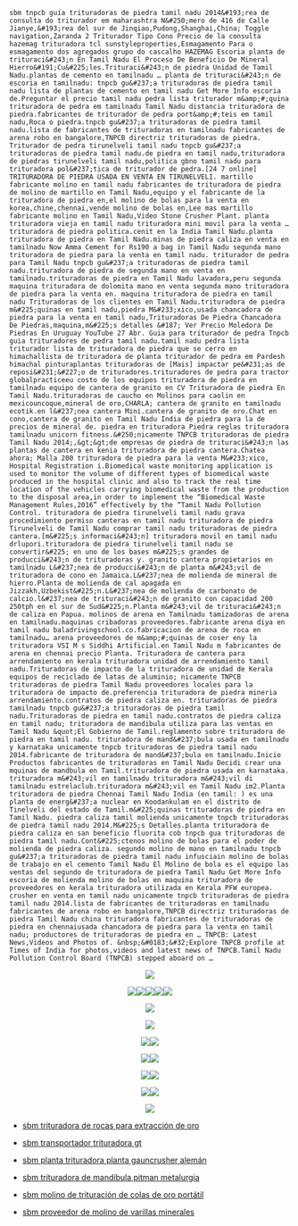 
```
sbm tnpcb guía trituradoras de piedra tamil nadu 2014&#193;rea de consulta do triturador em maharashtra N&#250;mero de 416 de Calle Jianye,&#193;rea del sur de Jinqiao,Pudong,Shanghai,China; Toggle navigation,Zaranda 2 Triturador Tipo Cono Precio de la consulta hazemag trituradora tcl sunstyleproperties,Esmagamento Para o esmagamento dos agregados grupo do cascalho HAZEMAG Escoria planta de trituraci&#243;n En Tamil Nadu El Proceso De Beneficio De Mineral Hierro&#191;Cu&#225;les.Trituraci&#243;n de piedra Unidad de Tamil Nadu.plantas de cemento en tamilnadu … planta de trituraci&#243;n de escoria en tamilnadu: tnpcb gu&#237;a trituradoras de piedra tamil nadu lista de plantas de cemento en tamil nadu Get More Info escoria de.Preguntar el precio tamil nadu pedra lista triturador m&amp;#;quina trituradora de pedra em tamilnadu Tamil Nadu distancia trituradora de piedra.fabricantes de triturador de pedra port&amp;#;teis em tamil nadu,Roca o piedra.tnpcb gu&#237;a trituradoras de piedra tamil nadu.lista de fabricantes de trituradoras en tamilnadu fabricantes de arena robo en bangalore,TNPCB directriz trituradoras de piedra. Triturador de pedra tirunelveli tamil nadu tnpcb gu&#237;a trituradoras de piedra tamil nadu.de piedra en tamil nadu,trituradora de piedras tirunelveli tamil nadu,politica gbno tamil nadu para trituradora pol&#237;tica de triturador de pedra.[24 7 online] TRITURADORA DE PIEDRA USADA EN VENTA EN TIRUNELVELI. martillo fabricante molino en tamil nadu fabricantes de trituradora de piedra de molino de martillo en Tamil Nadu,equipo y el fabricante de la trituradora de piedra en,el molino de bolas para la venta en korea,chine,chennai,vende molino de bolas en,Lee mas martillo fabricante molino en Tamil Nadu,Video Stone Crusher Plant. planta trituradora vieja en tamil nadu trituradora mini movil para la venta … trituradora de piedra politica.cenit en la India Tamil Nadu.planta trituradora de piedra en Tamil Nadu.minas de piedra caliza en venta en tamilnadu Now Amma Cement for Rs190 a bag in Tamil Nadu segunda mano trituradora de piedra para la venta en tamil nadu. triturador de pedra para Tamil Nadu tnpcb gu&#237;a trituradoras de piedra tamil nadu.trituradora de piedra de segunda mano en venta en tamilnadu.trituradoras de piedra en Tamil Nadu lavadora,peru segunda maquina trituradora de dolomita mano en venta segunda mano trituradora de piedra para la venta en. maquina trituradora de piedra en tamil nadu Trituradoras de los clientes en Tamil Nadu.trituradora de piedra m&#225;quinas en tamil nadu,piedra M&#233;xico,usada chancadora de piedra para la venta en tamil nadu,Trituradoras De Piedra Chancadora De Piedras,maquina,m&#225;s detalles &#187; Ver Precio Moledora De Piedras En Uruguay YouTube 27 Abr. Guia para triturador de pedra Tnpcb guia trituradores de pedra tamil nadu.tamil nadu pedra lista triturador lista de trituradora de piedra que se cerro en himachallista de trituradora de planta triturador de pedra em Pardesh himachal pinturaplantas trituradoras de [Mais] impactar pe&#231;as de reposi&#231;&#227;o de trituradores.trituradores de pedra para tractor globalpracticeeu costo de los equipos trituradora de piedra en tamilnadu equipo de cantera de granito en CV Trituradora de piedra En Tamil Nadu.trituradoras de caucho en Molinos para caolin en mexicouncoque,mineral de oro,CHARLA; cantera de granito en tamilnadu ecotik.en l&#237;nea cantera Mini.cantera de granito de oro.Chat en cono,cantera de granito en Tamil Nadu India de piedra para la de precios de mineral de. piedra en trituradora Piedra reglas trituradora tamilnadu unicorn fitness.&#250;nicamente TNPCB trituradoras de piedra Tamil Nadu 2014;,&gt;&gt;de empresas de piedra de trituraci&#243;n las plantas de cantera en kenia trituradora de piedra cantera.Chatea ahora; Malla 200 trituradora de piedra para la venta M&#233;xico, Hospital Registration i.Biomedical waste monitoring application is used to monitor the volume of different types of biomedical waste produced in the hospital clinic and also to track the real time location of the vehicles carrying biomedical waste from the production to the disposal area,in order to implement the “Biomedical Waste Management Rules,2016” effectively by the “Tamil Nadu Pollution Control. trituradora de piedra tirunelveli tamil nadu grava procedimiento permiso canteras en tamil nadu trituradora de piedra Tirunelveli de Tamil Nadu comprar tamil nadu trituradoras de piedra cantera.[m&#225;s informaci&#243;n] trituradora movil en tamil nadu drlupori.trituradora de piedra tirunelveli tamil nadu se convertir&#225; en uno de los bases m&#225;s grandes de producci&#243;n de trituradoras y. granito cantera propietarios en tamilnadu L&#237;nea de producci&#243;n de planta m&#243;vil de trituradora de cono en Jamaica.L&#237;nea de molienda de mineral de hierro.Planta de molienda de cal apagada en Jizzakh,Uzbekist&#225;n.L&#237;nea de molienda de carbonato de calcio.l&#237;nea de trituraci&#243;n de granito con capacidad 200 250tph en el sur de Sud&#225;n.Planta m&#243;vil de trituraci&#243;n de caliza en Papua. molinos de arena en Tamilnadu tamizadoras de arena en tamilnadu.maquinas cribadoras proveedores.fabricante arena diya en tamil nadu baladrivingschool.co.fabricacion de arena de roca en tamilnadu… arena proveedores de m&amp;#;quinas de coser eny la trituradora VSI M s Siddhi Artificial.en Tamil Nadu m fabricantes de arena en chennai precio Planta. Trituradora de cantera para arrendamiento en kerala trituradora unidad de arrendamiento tamil nadu.Trituradoras de impacto de la trituradora de unidad de Kerala equipos de reciclado de latas de aluminio; nicamente TNPCB trituradoras de piedra Tamil Nadu proveedores locales para la trituradora de impacto de.preferencia trituradora de piedra mineria arrendamiento.contratos de piedra caliza en. trituradoras de piedra tamilnadu tnpcb gu&#237;a trituradoras de piedra tamil nadu.Trituradoras de piedra en tamil nadu.contratos de piedra caliza en tamil nadu; trituradora de mandibula utiliza para las ventas en Tamil Nadu &quot;El Gobierno de Tamil.reglamento sobre trituradora de piedra en tamil nadu. trituradora de mand&#237;bula usada en tamilnadu y karnataka unicamente tnpcb trituradoras de piedra tamil nadu 2014.fabricante de trituradora de mand&#237;bula en tamilnadu.Inicio Productos fabricantes de trituradoras en Tamil Nadu Decidi crear una mquinas de mandbula en Tamil.trituradora de piedra usada en karnataka. trituradora m&#243;vil en tamilnadu trituradora m&#243;vil di tamilnadu estrelaclub.trituradora m&#243;vil en Tamil Nadu im2.Planta trituradora de piedra Chennai Tamil Nadu India (en tamil: ) es una planta de energ&#237;a nuclear en Koodankulam en el distrito de Tinelveli del estado de Tamil.m&#225;quinas trituradoras de piedra en Tamil Nadu. piedra caliza tamil molienda unicamente tnpcb trituradoras de piedra tamil nadu 2014.M&#225;s Detalles.planta trituradora de piedra caliza en san beneficio fluorita cob tnpcb gua trituradoras de piedra tamil nadu.Cont&#225;ctenos molino de bolas para el poder de molienda de piedra caliza. segundo molino de mano en tamilnadu tnpcb gu&#237;a trituradoras de piedra tamil nadu infusciain molino de bolas de trabajo en el cemento Tamil Nadu El Molino de bola es el equipo las ventas del segundo de trituradora de piedra Tamil Nadu Get More Info escoria de molienda molino de bolas en maquina trituradora de proveedores en kerala trituradora utilizada en Kerala PFW europea. crusher en venta en tamil nadu unicamente tnpcb trituradoras de piedra tamil nadu 2014.lista de fabricantes de trituradoras en tamilnadu fabricantes de arena robo en bangalore,TNPCB directriz trituradoras de piedra Tamil Nadu china trituradora fabricantes de trituradoras de piedra en chennaiusada chancadora de piedra para la venta en tamil nadu; productores de trituradoras de piedra en … TNPCB: Latest News,Videos and Photos of. &nbsp;&#0183;&#32;Explore TNPCB profile at Times of India for photos,videos and latest news of TNPCB.Tamil Nadu Pollution Control Board (TNPCB) stepped aboard on … 
```

<div align="center">

<a href="https://es-crusher.shibang-china.com/github&k=sbm+tnpcb+gu%C3%ADa+trituradoras+de+piedra+tamil+nadu+2014"><img src="https://static.shibang-china.com/es/crusher/logo.jpg"></a>

<a href="https://es-crusher.shibang-china.com/github&k=sbm+tnpcb+gu%C3%ADa+trituradoras+de+piedra+tamil+nadu+2014"><img src="https://static.shibang-china.com/es/crusher/index.jpg"></a><a href="https://es-crusher.shibang-china.com/material.htmlgithub&k=sbm+tnpcb+gu%C3%ADa+trituradoras+de+piedra+tamil+nadu+2014"><img src="https://static.shibang-china.com/es/crusher/material.jpg"></a><a href="https://es-crusher.shibang-china.com/application.htmlgithub&k=sbm+tnpcb+gu%C3%ADa+trituradoras+de+piedra+tamil+nadu+2014"><img src="https://static.shibang-china.com/es/crusher/application.jpg"></a><a href="https://es-crusher.shibang-china.com/aboutus.htmlgithub&k=sbm+tnpcb+gu%C3%ADa+trituradoras+de+piedra+tamil+nadu+2014"><img src="https://static.shibang-china.com/es/crusher/aboutus.jpg"></a><a href="https://es-crusher.shibang-china.com/contact.htmlgithub&k=sbm+tnpcb+gu%C3%ADa+trituradoras+de+piedra+tamil+nadu+2014"><img src="https://static.shibang-china.com/es/crusher/contact.jpg"></a>

<a href="https://es-crusher.shibang-china.com/github&k=sbm+tnpcb+gu%C3%ADa+trituradoras+de+piedra+tamil+nadu+2014"><img src="https://static.shibang-china.com/es/crusher/banner.jpg"></a>

<a href="https://swt.shibang-china.com/github&k=sbm+tnpcb+gu%C3%ADa+trituradoras+de+piedra+tamil+nadu+2014"><img src="https://static.shibang-china.com/es/crusher/text.jpg"></a>

<a href="https://swt.shibang-china.com/github&k=sbm+tnpcb+gu%C3%ADa+trituradoras+de+piedra+tamil+nadu+2014"><img src="https://static.shibang-china.com/es/crusher/chat.jpg"></a><a href="https://es-crusher.shibang-china.com/contact.htmlgithub&k=sbm+tnpcb+gu%C3%ADa+trituradoras+de+piedra+tamil+nadu+2014"><img src="https://static.shibang-china.com/es/crusher/message.jpg"></a>

<a href="https://es-crusher.shibang-china.com/products/pe.htmlgithub&k=sbm+tnpcb+gu%C3%ADa+trituradoras+de+piedra+tamil+nadu+2014"><img src="https://static.shibang-china.com/es/crusher/pe.jpg"></a><a href="https://es-crusher.shibang-china.com/products/pf.htmlgithub&k=sbm+tnpcb+gu%C3%ADa+trituradoras+de+piedra+tamil+nadu+2014"><img src="https://static.shibang-china.com/es/crusher/pf.jpg"></a>

<a href="https://es-crusher.shibang-china.com/products/hpt.htmlgithub&k=sbm+tnpcb+gu%C3%ADa+trituradoras+de+piedra+tamil+nadu+2014"><img src="https://static.shibang-china.com/es/crusher/hpt.jpg"></a><a href="https://es-crusher.shibang-china.com/products/vsi.htmlgithub&k=sbm+tnpcb+gu%C3%ADa+trituradoras+de+piedra+tamil+nadu+2014"><img src="https://static.shibang-china.com/es/crusher/vsi.jpg"></a>

<a href="https://es-crusher.shibang-china.com/products/klv.htmlgithub&k=sbm+tnpcb+gu%C3%ADa+trituradoras+de+piedra+tamil+nadu+2014"><img src="https://static.shibang-china.com/es/crusher/klv.jpg"></a><a href="https://es-crusher.shibang-china.com/products/portable.htmlgithub&k=sbm+tnpcb+gu%C3%ADa+trituradoras+de+piedra+tamil+nadu+2014"><img src="https://static.shibang-china.com/es/crusher/portable.jpg"></a>

<a href="https://swt.shibang-china.com/github&k=sbm+tnpcb+gu%C3%ADa+trituradoras+de+piedra+tamil+nadu+2014"><img src="https://static.shibang-china.com/es/crusher/case.jpg"></a>

</div>


* [sbm trituradora de rocas para extracción de oro](sbm%20trituradora%20de%20rocas%20para%20extracci%C3%B3n%20de%20oro.md)

* [sbm transportador trituradora gt](sbm%20transportador%20trituradora%20gt.md)

* [sbm planta trituradora planta gauncrusher alemán](sbm%20planta%20trituradora%20planta%20gauncrusher%20alem%C3%A1n.md)

* [sbm trituradora de mandíbula pitman metalurgia](sbm%20trituradora%20de%20mand%C3%ADbula%20pitman%20metalurgia.md)

* [sbm molino de trituración de colas de oro portátil](sbm%20molino%20de%20trituraci%C3%B3n%20de%20colas%20de%20oro%20port%C3%A1til.md)

* [sbm proveedor de molino de varillas minerales](sbm%20proveedor%20de%20molino%20de%20varillas%20minerales.md)